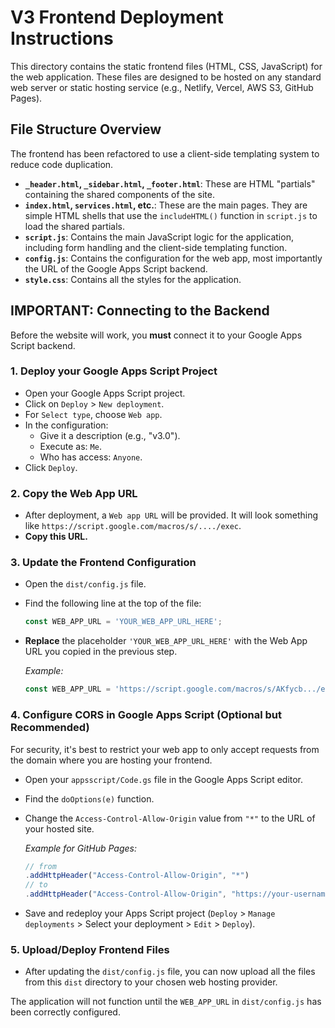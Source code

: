 # V3 Frontend Deployment Instructions

This directory contains the static frontend files (HTML, CSS, JavaScript) for the web application. These files are designed to be hosted on any standard web server or static hosting service (e.g., Netlify, Vercel, AWS S3, GitHub Pages).

## File Structure Overview

The frontend has been refactored to use a client-side templating system to reduce code duplication.

-   **`_header.html`, `_sidebar.html`, `_footer.html`**: These are HTML "partials" containing the shared components of the site.
-   **`index.html`, `services.html`, etc.**: These are the main pages. They are simple HTML shells that use the `includeHTML()` function in `script.js` to load the shared partials.
-   **`script.js`**: Contains the main JavaScript logic for the application, including form handling and the client-side templating function.
-   **`config.js`**: Contains the configuration for the web app, most importantly the URL of the Google Apps Script backend.
-   **`style.css`**: Contains all the styles for the application.

## **IMPORTANT: Connecting to the Backend**

Before the website will work, you **must** connect it to your Google Apps Script backend.

### 1. Deploy your Google Apps Script Project

-   Open your Google Apps Script project.
-   Click on `Deploy` > `New deployment`.
-   For `Select type`, choose `Web app`.
-   In the configuration:
    -   Give it a description (e.g., "v3.0").
    -   Execute as: `Me`.
    -   Who has access: `Anyone`.
-   Click `Deploy`.

### 2. Copy the Web App URL

-   After deployment, a `Web app URL` will be provided. It will look something like `https://script.google.com/macros/s/..../exec`.
-   **Copy this URL.**

### 3. Update the Frontend Configuration

-   Open the `dist/config.js` file.
-   Find the following line at the top of the file:
    ```javascript
    const WEB_APP_URL = 'YOUR_WEB_APP_URL_HERE';
    ```
-   **Replace** the placeholder `'YOUR_WEB_APP_URL_HERE'` with the Web App URL you copied in the previous step.

    *Example:*
    ```javascript
    const WEB_APP_URL = 'https://script.google.com/macros/s/AKfycb.../exec';
    ```

### 4. Configure CORS in Google Apps Script (Optional but Recommended)

For security, it's best to restrict your web app to only accept requests from the domain where you are hosting your frontend.

-   Open your `appsscript/Code.gs` file in the Google Apps Script editor.
-   Find the `doOptions(e)` function.
-   Change the `Access-Control-Allow-Origin` value from `"*"` to the URL of your hosted site.

    *Example for GitHub Pages:*
    ```javascript
    // from
    .addHttpHeader("Access-Control-Allow-Origin", "*")
    // to
    .addHttpHeader("Access-Control-Allow-Origin", "https://your-username.github.io")
    ```
-   Save and redeploy your Apps Script project (`Deploy` > `Manage deployments` > Select your deployment > `Edit` > `Deploy`).

### 5. Upload/Deploy Frontend Files

-   After updating the `dist/config.js` file, you can now upload all the files from this `dist` directory to your chosen web hosting provider.

The application will not function until the `WEB_APP_URL` in `dist/config.js` has been correctly configured.
